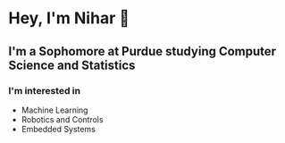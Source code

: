 # Hey, I'm Nihar 👋

## I'm a Sophomore at Purdue studying Computer Science and Statistics

### I'm interested in
- Machine Learning
- Robotics and Controls
- Embedded Systems

